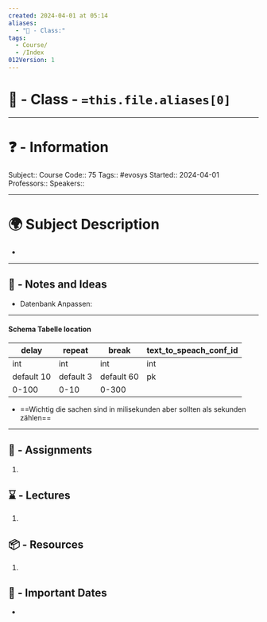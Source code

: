 ```yaml
---
created: 2024-04-01 at 05:14
aliases:
  - "🏫 - Class:"
tags:
  - Course/
  - /Index
012Version: 1
---
```


# 📃 - Class - `=this.file.aliases[0]`

---
# ❓ - Information
Subject::
Course Code:: 75
Tags:: #evosys 
Started:: 2024-04-01
Professors::
Speakers::

---
# 🌍 Subject Description
-   
---

## 📜 - Notes and Ideas
- Datenbank Anpassen:
---
#### Schema Tabelle location

| delay      | repeat    | break      | text_to_speach_conf_id |
| ---------- | --------- | ---------- | ---------------------- |
| int        | int       | int        | int                    |
| default 10 | default 3 | default 60 | pk                     |
| 0-100      | 0-10      | 0-300      |                        |
- ==Wichtig die sachen sind in milisekunden aber sollten als sekunden zählen==
----

## 🎯 - Assignments
1. 
## ⌛ - Lectures
1. 
## 📦 - Resources
1. 
## 📅 - Important Dates
- 
